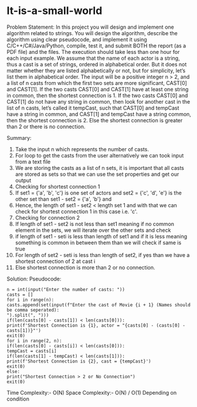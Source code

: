 # It-is-a-small-world

Problem Statement:
In this project you will design and implement one algorithm related to strings. You will design
the algorithm, describe the algorithm using clear pseudocode, and implement it using
C/C++/C#/Java/Python, compile, test it, and submit BOTH the report (as a PDF file) and the
files. The execution should take less than one hour for each input example.
We assume that the name of each actor is a string, thus a cast is a set of strings, ordered in
alphabetical order. But it does not matter whether they are listed alphabetically or not, but for
simplicity, let’s list them in alphabetical order.
The input will be a positive integer n > 2, and a list of n casts from which the first two sets are
more significant, CAST[0] and CAST[1]. If the two casts CAST[0] and CAST[1] have at least
one string in common, then the shortest connection is 1. If the two casts CAST[0] and CAST[1]
do not have any string in common, then look for another cast in the list of n casts, let’s called it
tempCast, such that CAST[0] and tempCast have a string in common, and CAST[1] and
tempCast have a string common, then the shortest connection is 2. Else the shortest connection is
greater than 2 or there is no connection.

Summary:
1. Take the input n which represents the number of casts.
2. For loop to get the casts from the user alternatively we can took input from a text file
3. We are storing the casts as a list of n sets, it is important that all casts are stored as sets so
that we can use the set properties and get our output
4. Checking for shortest connection 1
5. If set1 = {'a', 'b', 'c'} is one set of actors and set2 = {'c', 'd', 'e'} is the other set than set1 -
set2 = {'a', 'b'} and
6. Hence, the length of set1 - set2 < length set 1 and with that we can check for shortest
connection 1 in this case i.e. 'c'.
7. Checking for connection 2
8. If length of set1 - set2 is not less than set1 meaning if no common element in the sets, we
will iterate over the other sets and check
9. if length of set1 - seti is less than length of set1 and if it is less meaning something is
common in between them than we will check if same is true
10. For length of set2 - seti is less than length of set2, if yes than we have a shortest
connection of 2 at cast i
11. Else shortest connection is more than 2 or no connection.

Solution:
Pseudocode:
```
n = int(input("Enter the number of casts: "))
casts = []
for i in range(n):
casts.append(set(input(f"Enter the cast of Movie {i + 1} (Names should be comma seperated):
").split(", ")))
if(len(casts[0] - casts[1]) < len(casts[0])):
print(f'Shortest Connection is {1}, actor = "{casts[0] - (casts[0] - casts[1])}"')
exit(0)
for i in range(2, n):
if(len(casts[0] - casts[i]) < len(casts[0])):
tempCast = casts[i]
if(len(casts[1] - tempCast) < len(casts[1])):
print(f'Shortest Connection is {2}, cast = {tempCast}')
exit(0)
else:
print("Shortest Connection > 2 or No Connection")
exit(0)

```
Time Complexity:- O(N)
Space Complexity:- O(N) / O(1) Depending on condition


